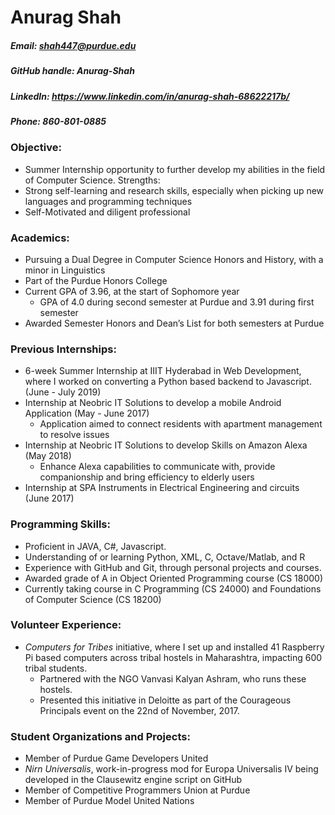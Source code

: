 # Anurag Shah
##### Email: shah447@purdue.edu
##### GitHub handle: Anurag-Shah
##### LinkedIn: https://www.linkedin.com/in/anurag-shah-68622217b/
##### Phone: 860-801-0885

### Objective:

*	Summer Internship opportunity to further develop my abilities in the field of Computer Science.
Strengths:
*	Strong self-learning and research skills, especially when picking up new languages and programming techniques
*	Self-Motivated and diligent professional

### Academics:

*	Pursuing a Dual Degree in Computer Science Honors and History, with a minor in Linguistics
*	Part of the Purdue Honors College
*	Current GPA of 3.96, at the start of Sophomore year
    *	GPA of 4.0 during second semester at Purdue and 3.91 during first semester
*	Awarded Semester Honors and Dean’s List for both semesters at Purdue

### Previous Internships:

*	6-week Summer Internship at IIIT Hyderabad in Web Development, where I worked on converting a Python based backend to Javascript. (June - July 2019)
*	Internship at Neobric IT Solutions to develop a mobile Android Application (May - June 2017)
    *	Application aimed to connect residents with apartment management to resolve issues
*	Internship at Neobric IT Solutions to develop Skills on Amazon Alexa (May 2018)
    *	Enhance Alexa capabilities to communicate with, provide companionship and bring efficiency to elderly users
*	Internship at SPA Instruments in Electrical Engineering and circuits (June 2017)

### Programming Skills:

*	Proficient in JAVA, C#, Javascript.
*	Understanding of or learning Python, XML, C, Octave/Matlab, and R
*	Experience with GitHub and Git, through personal projects and courses.
*	Awarded grade of A in Object Oriented Programming course (CS 18000)
*	Currently taking course in C Programming (CS 24000) and Foundations of Computer Science (CS 18200) 

### Volunteer Experience:

*	_Computers for Tribes_ initiative, where I set up and installed 41 Raspberry Pi based computers across tribal hostels in Maharashtra, impacting 600 tribal students.
    *	Partnered with the NGO Vanvasi Kalyan Ashram, who runs these hostels.
    *	Presented this initiative in Deloitte as part of the Courageous Principals event on the 22nd of November, 2017.

### Student Organizations and Projects:

*	Member of Purdue Game Developers United
*	_Nirn Universalis_, work-in-progress mod for Europa Universalis IV being developed in the Clausewitz engine script on GitHub
*	Member of Competitive Programmers Union at Purdue
*	Member of Purdue Model United Nations
